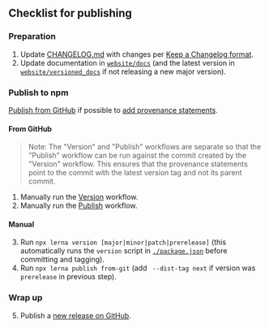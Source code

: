 ## Checklist for publishing

### Preparation

1. Update [CHANGELOG.md](CHANGELOG.md) with changes per [Keep a Changelog format](https://keepachangelog.com/).
2. Update documentation in [`website/docs`](website/docs) (and the latest version in [`website/versioned_docs`](website/versioned_docs) if not releasing a new major version).

### Publish to npm

[Publish from GitHub](#from-github) if possible to [add provenance statements](https://docs.npmjs.com/generating-provenance-statements).

#### From GitHub

> Note: The "Version" and "Publish" workflows are separate so that the "Publish" workflow can be run against the commit created by the "Version" workflow. This ensures that the provenance statements point to the commit with the latest version tag and not its parent commit.

1. Manually run the [Version](https://github.com/react-querybuilder/react-querybuilder/actions/workflows/version.yml) workflow.
2. Manually run the [Publish](https://github.com/react-querybuilder/react-querybuilder/actions/workflows/publish.yml) workflow.

#### Manual

3. Run `npx lerna version [major|minor|patch|prerelease]` (this automatically runs the `version` script in [`./package.json`](package.json) before committing and tagging).
4. Run `npx lerna publish from-git` (add ` --dist-tag next` if version was `prerelease` in previous step).

### Wrap up

5. Publish a [new release on GitHub](https://github.com/react-querybuilder/react-querybuilder/releases).
